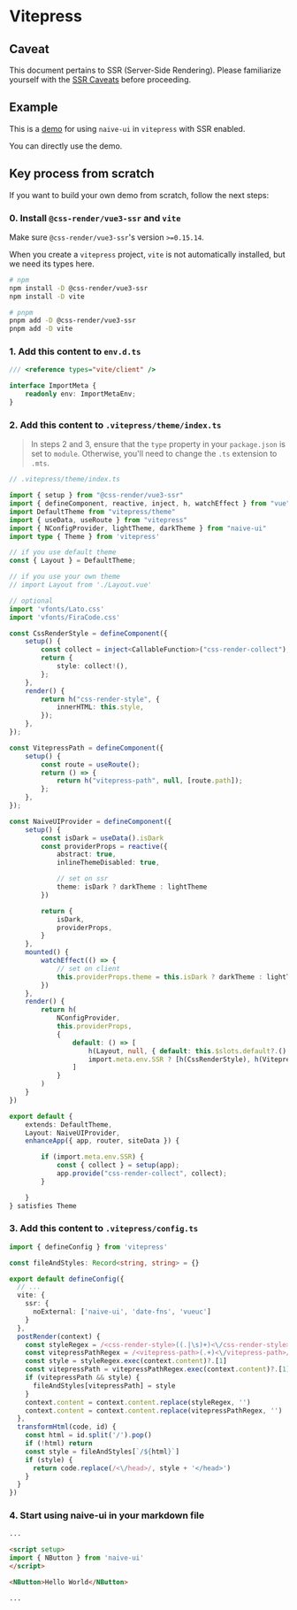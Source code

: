 # Vitepress

## Caveat

This document pertains to SSR (Server-Side Rendering). Please familiarize yourself with the [SSR Caveats](ssr#Caveat) before proceeding.

## Example

This is a [demo](https://github.com/07akioni/naive-ui-vitepress-demo) for using `naive-ui` in `vitepress` with SSR enabled.

You can directly use the demo.

## Key process from scratch

If you want to build your own demo from scratch, follow the next steps:

### 0. Install `@css-render/vue3-ssr` and `vite`

Make sure `@css-render/vue3-ssr`'s version `>=0.15.14`.

When you create a `vitepress` project, `vite` is not automatically installed, but we need its types here.

```bash
# npm
npm install -D @css-render/vue3-ssr
npm install -D vite

# pnpm
pnpm add -D @css-render/vue3-ssr
pnpm add -D vite
```

### 1. Add this content to `env.d.ts`

```ts
/// <reference types="vite/client" />

interface ImportMeta {
    readonly env: ImportMetaEnv;
}
```

### 2. Add this content to `.vitepress/theme/index.ts`

> In steps 2 and 3, ensure that the `type` property in your `package.json` is set to `module`. Otherwise, you'll need to change the `.ts` extension to `.mts`.

```ts
// .vitepress/theme/index.ts

import { setup } from "@css-render/vue3-ssr"
import { defineComponent, reactive, inject, h, watchEffect } from "vue"
import DefaultTheme from "vitepress/theme"
import { useData, useRoute } from "vitepress"
import { NConfigProvider, lightTheme, darkTheme } from "naive-ui"
import type { Theme } from 'vitepress'

// if you use default theme
const { Layout } = DefaultTheme;

// if you use your own theme
// import Layout from './Layout.vue'

// optional
import 'vfonts/Lato.css'
import 'vfonts/FiraCode.css'

const CssRenderStyle = defineComponent({
    setup() {
        const collect = inject<CallableFunction>("css-render-collect");
        return {
            style: collect!(),
        };
    },
    render() {
        return h("css-render-style", {
            innerHTML: this.style,
        });
    },
});

const VitepressPath = defineComponent({
    setup() {
        const route = useRoute();
        return () => {
            return h("vitepress-path", null, [route.path]);
        };
    },
});

const NaiveUIProvider = defineComponent({
    setup() {
        const isDark = useData().isDark
        const providerProps = reactive({
            abstract: true,
            inlineThemeDisabled: true,

            // set on ssr
            theme: isDark ? darkTheme : lightTheme
        })

        return {
            isDark,
            providerProps,
        }
    },
    mounted() {
        watchEffect(() => {
            // set on client
            this.providerProps.theme = this.isDark ? darkTheme : lightTheme
        })
    },
    render() {
        return h(
            NConfigProvider,
            this.providerProps,
            {
                default: () => [
                    h(Layout, null, { default: this.$slots.default?.() }),
                    import.meta.env.SSR ? [h(CssRenderStyle), h(VitepressPath)] : null
                ]
            }
        )
    }
})

export default {
    extends: DefaultTheme,
    Layout: NaiveUIProvider,
    enhanceApp({ app, router, siteData }) {

        if (import.meta.env.SSR) {
            const { collect } = setup(app);
            app.provide("css-render-collect", collect);
        }

    }
} satisfies Theme
```

### 3. Add this content to `.vitepress/config.ts`

```ts
import { defineConfig } from 'vitepress'

const fileAndStyles: Record<string, string> = {}

export default defineConfig({
  // ...
  vite: {
    ssr: {
      noExternal: ['naive-ui', 'date-fns', 'vueuc']
    }
  },
  postRender(context) {
    const styleRegex = /<css-render-style>((.|\s)+)<\/css-render-style>/
    const vitepressPathRegex = /<vitepress-path>(.+)<\/vitepress-path>/
    const style = styleRegex.exec(context.content)?.[1]
    const vitepressPath = vitepressPathRegex.exec(context.content)?.[1]
    if (vitepressPath && style) {
      fileAndStyles[vitepressPath] = style
    }
    context.content = context.content.replace(styleRegex, '')
    context.content = context.content.replace(vitepressPathRegex, '')
  },
  transformHtml(code, id) {
    const html = id.split('/').pop()
    if (!html) return
    const style = fileAndStyles[`/${html}`]
    if (style) {
      return code.replace(/<\/head>/, style + '</head>')
    }
  }
})
```

### 4. Start using naive-ui in your markdown file

```md
...

<script setup>
import { NButton } from 'naive-ui'
</script>

<NButton>Hello World</NButton>

...
```
